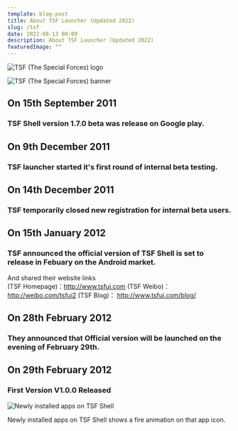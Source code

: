 ```yaml
---
template: blog-post
title: About TSF Launcher (Updated 2022)
slug: /tsf
date: 2022-08-13 00:09
description: About TSF Launcher (Updated 2022)
featuredImage: ""
---
```

![TSF (The Special Forces) logo](/assets/tsflogo.png "TSF (The Special Forces) logo")



![TSF (The Special Forces) banner](/assets/banner.jpg "TSF (The Special Forces) banner")

## On 15th September 2011

### TSF Shell version 1.7.0 beta was release on Google play.



## On 9th December 2011

### TSF launcher started it's first round of internal beta testing.



## On 14th December 2011

### TSF temporarily closed new registration for internal beta users.



## On 15th January 2012

### TSF announced the official version of TSF Shell is set to release in Febuary on the Android market.

And shared their website links\
(TSF Homepage)：http://www.tsfui.com
(TSF Weibo)：         http://weibo.com/tsfui2
(TSF Blog)：            http://www.tsfui.com/blog/



## On 28th February 2012

### They announced that Official version will be launched on the evening of February 29th.



## On 29th February 2012

### First Version V1.0.0 Released

![Newly installed apps on TSF Shell](/assets/app_fire.jpg "Newly installed apps on TSF Shell")

Newly installed apps on TSF Shell shows a fire animation on that app icon.